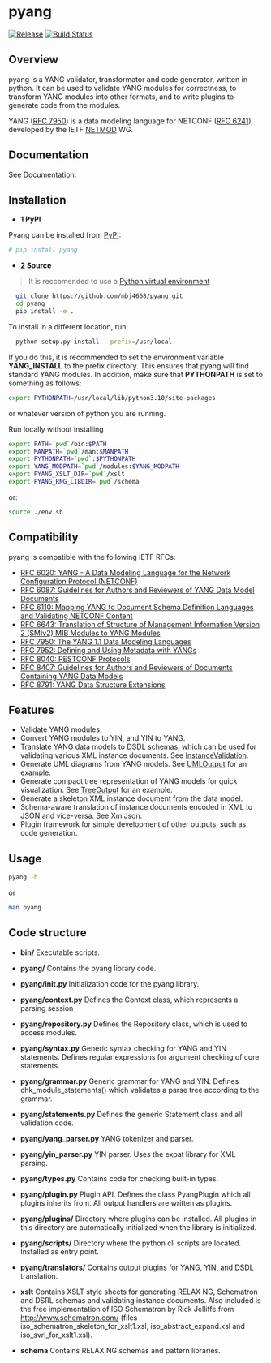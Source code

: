 # pyang #

[![Release](https://img.shields.io/github/v/release/mbj4668/pyang)](https://github.com/mbj4668/pyang/releases) [![Build Status](https://github.com/mbj4668/pyang/actions/workflows/tests.yml/badge.svg)](https://github.com/mbj4668/pyang/actions)

## Overview ##

pyang is a YANG validator, transformator and code generator, written
in python. It can be used to validate YANG modules for correctness, to
transform YANG modules into other formats, and to write plugins to
generate code from the modules.

YANG ([RFC 7950](http://tools.ietf.org/html/rfc7950)) is a data modeling language for NETCONF ([RFC 6241](http://tools.ietf.org/html/rfc6241)), developed by the IETF [NETMOD](http://www.ietf.org/html.charters/netmod-charter.html) WG.

## Documentation ##

See [Documentation](https://github.com/mbj4668/pyang/wiki/Documentation).

## Installation ##

- **1 PyPI**

Pyang can be installed from [PyPI](https://pypi.python.org/pypi):

```sh
# pip install pyang
```

- **2 Source**

> It is reccomended to use a [Python virtual environment](https://docs.python.org/3/tutorial/venv.html)

```sh
  git clone https://github.com/mbj4668/pyang.git
  cd pyang
  pip install -e .
```


To install in a different location, run:

```sh
  python setup.py install --prefix=/usr/local
```

If you do this, it is recommended to set the environment variable
**YANG_INSTALL** to the prefix directory.  This ensures that pyang will
find standard YANG modules. In addition, make sure that **PYTHONPATH** is set
to something as follows:

```sh
export PYTHONPATH=/usr/local/lib/python3.10/site-packages
```

or whatever version of python you are running.


Run locally without installing

```sh
export PATH=`pwd`/bin:$PATH
export MANPATH=`pwd`/man:$MANPATH
export PYTHONPATH=`pwd`:$PYTHONPATH
export YANG_MODPATH=`pwd`/modules:$YANG_MODPATH
export PYANG_XSLT_DIR=`pwd`/xslt
export PYANG_RNG_LIBDIR=`pwd`/schema
```

or:

```sh
source ./env.sh
```

## Compatibility ##

pyang is compatible with the following IETF RFCs:

  * [RFC 6020: YANG - A Data Modeling Language for the Network Configuration Protocol (NETCONF)](https://tools.ietf.org/html/rfc6020)
  * [RFC 6087: Guidelines for Authors and Reviewers of YANG Data Model Documents](https://tools.ietf.org/html/rfc6087)
  * [RFC 6110: Mapping YANG to Document Schema Definition Languages and Validating NETCONF Content](https://tools.ietf.org/html/rfc6110)
  * [RFC 6643: Translation of Structure of Management Information Version 2 (SMIv2) MIB Modules to YANG Modules](https://tools.ietf.org/html/rfc6643)
  * [RFC 7950: The YANG 1.1 Data Modeling Languages](https://tools.ietf.org/html/rfc7950)
  * [RFC 7952: Defining and Using Metadata with YANGs](https://tools.ietf.org/html/rfc7952)
  * [RFC 8040: RESTCONF Protocols](https://tools.ietf.org/html/rfc8040)
  * [RFC 8407: Guidelines for Authors and Reviewers of Documents Containing YANG Data Models](https://tools.ietf.org/html/rfc8407)
  * [RFC 8791: YANG Data Structure Extensions](https://tools.ietf.org/html/rfc8791)

## Features ##

  * Validate YANG modules.
  * Convert YANG modules to YIN, and YIN to YANG.
  * Translate YANG data models to DSDL schemas, which can be used for
    validating various XML instance documents. See
    [InstanceValidation](https://github.com/mbj4668/pyang/wiki/InstanceValidation).
  * Generate UML diagrams from YANG models. See
    [UMLOutput](https://github.com/mbj4668/pyang/wiki/UMLOutput) for
    an example.
  * Generate compact tree representation of YANG models for quick
    visualization. See
    [TreeOutput](https://github.com/mbj4668/pyang/wiki/TreeOutput) for
    an example.
  * Generate a skeleton XML instance document from the data model.
  * Schema-aware translation of instance documents encoded in XML to
    JSON and vice-versa. See
    [XmlJson](https://github.com/mbj4668/pyang/wiki/XmlJson).
  * Plugin framework for simple development of other outputs, such as
    code generation.

## Usage ##

```sh
pyang -h
```

or

```sh
man pyang
```

## Code structure ##

* **bin/**
  Executable scripts.

* **pyang/**
  Contains the pyang library code.

* **pyang/__init__.py**
  Initialization code for the pyang library.

* **pyang/context.py**
  Defines the Context class, which represents a parsing session

* **pyang/repository.py**
  Defines the Repository class, which is used to access modules.

* **pyang/syntax.py**
  Generic syntax checking for YANG and YIN statements.
  Defines regular expressions for argument checking of core
  statements.

* **pyang/grammar.py**
  Generic grammar for YANG and YIN.
  Defines chk_module_statements() which validates a parse tree
  according to the grammar.

* **pyang/statements.py**
  Defines the generic Statement class and all validation code.

* **pyang/yang_parser.py**
  YANG tokenizer and parser.

* **pyang/yin_parser.py**
  YIN parser.  Uses the expat library for XML parsing.

* **pyang/types.py**
  Contains code for checking built-in types.

* **pyang/plugin.py**
  Plugin API.  Defines the class PyangPlugin which all plugins
  inherits from. All output handlers are written as plugins.

* **pyang/plugins/**
  Directory where plugins can be installed.  All plugins in this
  directory are automatically initialized when the library is
  initialized.

* **pyang/scripts/**
  Directory where the python cli scripts are located.
  Installed as entry point.

* **pyang/translators/**
  Contains output plugins for YANG, YIN, and DSDL translation.

* **xslt**
  Contains XSLT style sheets for generating RELAX NG, Schematron and
  DSRL schemas and validating instance documents. Also included is the
  free implementation of ISO Schematron by Rick Jelliffe from
  http://www.schematron.com/ (files iso_schematron_skeleton_for_xslt1.xsl,
  iso_abstract_expand.xsl and iso_svrl_for_xslt1.xsl).

* **schema**
  Contains RELAX NG schemas and pattern libraries.



